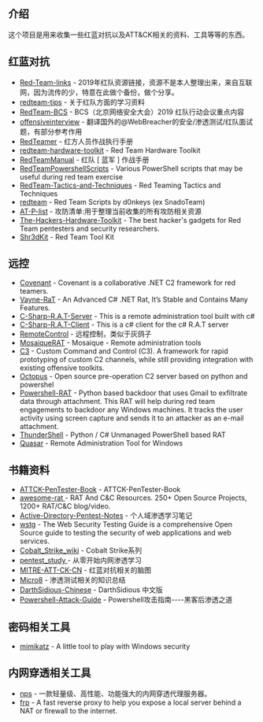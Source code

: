 ## 介绍

这个项目是用来收集一些红蓝对抗以及ATT&CK相关的资料、工具等等的东西。



## 红蓝对抗

- [Red-Team-links](https://github.com/hudunkey/Red-Team-links) - 2019年红队资源链接，资源不是本人整理出来，来自互联网，因为流传的少，特意在此做个备份，做个分享。
- [redteam-tips](https://github.com/zhaoweiho/redteam-tips) - 关于红队方面的学习资料
- [RedTeam-BCS](https://github.com/Mel0day/RedTeam-BCS) - BCS（北京网络安全大会）2019 红队行动会议重点内容
- [offensiveinterview](https://github.com/Leezj9671/offensiveinterview) - 翻译国外的@WebBreacher的安全/渗透测试/红队面试题，有部分参考作用
- [RedTeamer](https://github.com/klionsec/RedTeamer) - 红方人员作战执行手册
- [redteam-hardware-toolkit](https://github.com/sectool/redteam-hardware-toolkit) -  Red Team Hardware Toolkit 
- [RedTeamManual](https://github.com/klionsec/RedTeamManual) - 红队 [ 蓝军 ]  作战手册
- [RedTeamPowershellScripts](https://github.com/Mr-Un1k0d3r/RedTeamPowershellScripts) - Various PowerShell scripts that may be useful during red team exercise
- [RedTeam-Tactics-and-Techniques](https://github.com/mantvydasb/RedTeam-Tactics-and-Techniques) - Red Teaming Tactics and Techniques
- [redteam](https://github.com/d0nkeys/redteam) - Red Team Scripts by d0nkeys (ex SnadoTeam)
- [AT-P-list](https://github.com/AnyeDuke/AT-P-list) - 攻防清单:用于整理当前收集的所有攻防相关资源 
- [The-Hackers-Hardware-Toolkit](https://github.com/yadox666/The-Hackers-Hardware-Toolkit) - The best hacker's gadgets for Red Team pentesters and security researchers.    
- [Shr3dKit](https://github.com/shr3ddersec/Shr3dKit) - Red Team Tool Kit    

## 远控

- [Covenant](https://github.com/cobbr/Covenant) - Covenant is a collaborative .NET C2 framework for red teamers.
- [Vayne-RaT](https://github.com/TheM4hd1/Vayne-RaT) - An Advanced C# .NET Rat, It’s Stable and Contains Many Features.
- [C-Sharp-R.A.T-Server](https://github.com/AdvancedHacker101/C-Sharp-R.A.T-Server) - This is a remote administration tool built with c#
- [C-Sharp-R.A.T-Client](https://github.com/AdvancedHacker101/C-Sharp-R.A.T-Client) - This is a c# client for the c# R.A.T server
- [RemoteControl](https://github.com/frozleaf/RemoteControl) - 远程控制，类似于灰鸽子
- [MosaiqueRAT](https://github.com/thdal/MosaiqueRAT) - Mosaique - Remote administration tools
- [C3](https://github.com/FSecureLABS/C3) - Custom Command and Control (C3). A framework for rapid prototyping of custom C2 channels, while still providing integration with existing offensive toolkits.
- [Octopus](https://github.com/mhaskar/Octopus) - Open source pre-operation C2 server based on python and powershel
- [Powershell-RAT](https://github.com/Viralmaniar/Powershell-RAT) - Python based backdoor that uses Gmail to exfiltrate data through  attachment. This RAT will help during red team engagements to backdoor  any Windows machines. It tracks the user activity using screen capture  and sends it to an attacker as an e-mail attachment.    
- [ThunderShell](https://github.com/Mr-Un1k0d3r/ThunderShell) - Python / C# Unmanaged PowerShell based RAT 
- [Quasar](https://github.com/quasar/Quasar) - Remote Administration Tool for Windows    



## 书籍资料

- [ATTCK-PenTester-Book](https://github.com/Dm2333/ATTCK-PenTester-Book) - ATTCK-PenTester-Book
- [awesome-rat ](https://github.com/alphaSeclab/awesome-rat) - RAT And C&C Resources. 250+ Open Source Projects, 1200+ RAT/C&C blog/video.
- [Active-Directory-Pentest-Notes](https://github.com/uknowsec/Active-Directory-Pentest-Notes) - 个人域渗透学习笔记
- [wstg](https://github.com/OWASP/wstg) - The Web Security Testing Guide is a comprehensive Open Source guide to  testing the security of web applications and web services. 
- [Cobalt_Strike_wiki](https://github.com/aleenzz/Cobalt_Strike_wiki) - Cobalt Strike系列
- [pentest_study ](https://github.com/l3m0n/pentest_study) - 从零开始内网渗透学习
- [MITRE-ATT-CK-CN](https://github.com/klionsec/MITRE-ATT-CK-CN) - 红蓝对抗相关的脑图
- [Micro8](https://github.com/Micropoor/Micro8) - 渗透测试相关的知识总结
- [DarthSidious-Chinese](https://github.com/crazywa1ker/DarthSidious-Chinese) - DarthSidious 中文版
- [Powershell-Attack-Guide](https://github.com/rootclay/Powershell-Attack-Guide) - Powershell攻击指南----黑客后渗透之道    



## 密码相关工具

- [mimikatz](https://github.com/gentilkiwi/mimikatz) - A little tool to play with Windows security

## 内网穿透相关工具

- [nps](https://github.com/ehang-io/nps) - 一款轻量级、高性能、功能强大的内网穿透代理服务器。
- [frp](https://github.com/fatedier/frp) - A fast reverse proxy to help you expose a local server behind a NAT or firewall to the internet.      